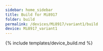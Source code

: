 ```yaml
---
sidebar: home_sidebar
title: Build for Mi8917
folder: build
permalink: /devices/Mi8917/variant1/build
device: Mi8917_variant1
---
```

{% include templates/device_build.md %}
